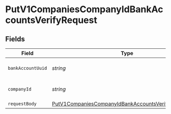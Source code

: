 # PutV1CompaniesCompanyIdBankAccountsVerifyRequest


## Fields

| Field                                                                                                                                   | Type                                                                                                                                    | Required                                                                                                                                | Description                                                                                                                             |
| --------------------------------------------------------------------------------------------------------------------------------------- | --------------------------------------------------------------------------------------------------------------------------------------- | --------------------------------------------------------------------------------------------------------------------------------------- | --------------------------------------------------------------------------------------------------------------------------------------- |
| `bankAccountUuid`                                                                                                                       | *string*                                                                                                                                | :heavy_check_mark:                                                                                                                      | The UUID of the bank account                                                                                                            |
| `companyId`                                                                                                                             | *string*                                                                                                                                | :heavy_check_mark:                                                                                                                      | The UUID of the company                                                                                                                 |
| `requestBody`                                                                                                                           | [PutV1CompaniesCompanyIdBankAccountsVerifyRequestBody](../../models/operations/putv1companiescompanyidbankaccountsverifyrequestbody.md) | :heavy_minus_sign:                                                                                                                      | N/A                                                                                                                                     |